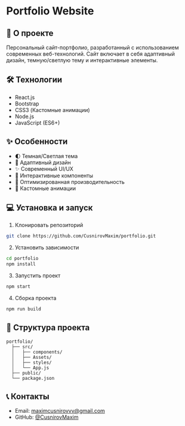 # Portfolio Website

## 🚀 О проекте
Персональный сайт-портфолио, разработанный с использованием современных веб-технологий. Сайт включает в себя адаптивный дизайн, темную/светлую тему и интерактивные элементы.

## 🛠 Технологии
- React.js
- Bootstrap
- CSS3 (Кастомные анимации)
- Node.js
- JavaScript (ES6+)

## ✨ Особенности
- 🌓 Темная/Светлая тема
- 📱 Адаптивный дизайн
- ✨ Современный UI/UX
- 🎯 Интерактивные компоненты
- 🚀 Оптимизированная производительность
- 🎨 Кастомные анимации

## 💻 Установка и запуск

1. Клонировать репозиторий
```bash
git clone https://github.com/CusnirovMaxim/portfolio.git
```

2. Установить зависимости
```bash
cd portfolio
npm install
```

3. Запустить проект
```bash
npm start
```

4. Сборка проекта
```bash
npm run build
```

## 📁 Структура проекта
```
portfolio/
  ├── src/
  │   ├── components/
  │   ├── Assets/
  │   ├── styles/
  │   └── App.js
  ├── public/
  └── package.json
```

## 📞 Контакты
- Email: maximcusnirovvv@gmail.com
- GitHub: [@CusnirovMaxim](https://github.com/CusnirovMaxim) 